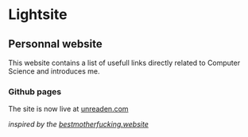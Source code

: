 # Lightsite
## Personnal website

This website contains a list of usefull links directly related to Computer Science and introduces me.

### Github pages
The site is now live at [unreaden.com](unreaden.com)


*inspired by the [bestmotherfucking.website](https://bestmotherfucking.website)*
